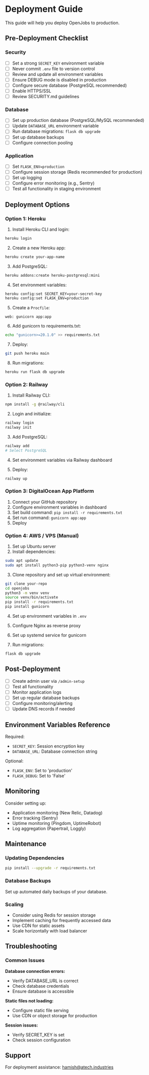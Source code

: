 # Deployment Guide

This guide will help you deploy OpenJobs to production.

## Pre-Deployment Checklist

### Security
- [ ] Set a strong `SECRET_KEY` environment variable
- [ ] Never commit `.env` file to version control
- [ ] Review and update all environment variables
- [ ] Ensure DEBUG mode is disabled in production
- [ ] Configure secure database (PostgreSQL recommended)
- [ ] Enable HTTPS/SSL
- [ ] Review SECURITY.md guidelines

### Database
- [ ] Set up production database (PostgreSQL/MySQL recommended)
- [ ] Update `DATABASE_URL` environment variable
- [ ] Run database migrations: `flask db upgrade`
- [ ] Set up database backups
- [ ] Configure connection pooling

### Application
- [ ] Set `FLASK_ENV=production`
- [ ] Configure session storage (Redis recommended for production)
- [ ] Set up logging
- [ ] Configure error monitoring (e.g., Sentry)
- [ ] Test all functionality in staging environment

## Deployment Options

### Option 1: Heroku

1. Install Heroku CLI and login:
```bash
heroku login
```

2. Create a new Heroku app:
```bash
heroku create your-app-name
```

3. Add PostgreSQL:
```bash
heroku addons:create heroku-postgresql:mini
```

4. Set environment variables:
```bash
heroku config:set SECRET_KEY=your-secret-key
heroku config:set FLASK_ENV=production
```

5. Create a `Procfile`:
```
web: gunicorn app:app
```

6. Add gunicorn to requirements.txt:
```bash
echo "gunicorn>=20.1.0" >> requirements.txt
```

7. Deploy:
```bash
git push heroku main
```

8. Run migrations:
```bash
heroku run flask db upgrade
```

### Option 2: Railway

1. Install Railway CLI:
```bash
npm install -g @railway/cli
```

2. Login and initialize:
```bash
railway login
railway init
```

3. Add PostgreSQL:
```bash
railway add
# Select PostgreSQL
```

4. Set environment variables via Railway dashboard

5. Deploy:
```bash
railway up
```

### Option 3: DigitalOcean App Platform

1. Connect your GitHub repository
2. Configure environment variables in dashboard
3. Set build command: `pip install -r requirements.txt`
4. Set run command: `gunicorn app:app`
5. Deploy

### Option 4: AWS / VPS (Manual)

1. Set up Ubuntu server
2. Install dependencies:
```bash
sudo apt update
sudo apt install python3-pip python3-venv nginx
```

3. Clone repository and set up virtual environment:
```bash
git clone your-repo
cd openjobs
python3 -m venv venv
source venv/bin/activate
pip install -r requirements.txt
pip install gunicorn
```

4. Set up environment variables in `.env`

5. Configure Nginx as reverse proxy

6. Set up systemd service for gunicorn

7. Run migrations:
```bash
flask db upgrade
```

## Post-Deployment

- [ ] Create admin user via `/admin-setup`
- [ ] Test all functionality
- [ ] Monitor application logs
- [ ] Set up regular database backups
- [ ] Configure monitoring/alerting
- [ ] Update DNS records if needed

## Environment Variables Reference

Required:
- `SECRET_KEY`: Session encryption key
- `DATABASE_URL`: Database connection string

Optional:
- `FLASK_ENV`: Set to 'production'
- `FLASK_DEBUG`: Set to 'False'

## Monitoring

Consider setting up:
- Application monitoring (New Relic, Datadog)
- Error tracking (Sentry)
- Uptime monitoring (Pingdom, UptimeRobot)
- Log aggregation (Papertrail, Loggly)

## Maintenance

### Updating Dependencies
```bash
pip install --upgrade -r requirements.txt
```

### Database Backups
Set up automated daily backups of your database.

### Scaling
- Consider using Redis for session storage
- Implement caching for frequently accessed data
- Use CDN for static assets
- Scale horizontally with load balancer

## Troubleshooting

### Common Issues

**Database connection errors:**
- Verify DATABASE_URL is correct
- Check database credentials
- Ensure database is accessible

**Static files not loading:**
- Configure static file serving
- Use CDN or object storage for production

**Session issues:**
- Verify SECRET_KEY is set
- Check session configuration

## Support

For deployment assistance: hamish@atech.industries
